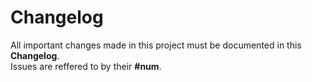 # Changelog
All important changes made in this project must be documented in this **Changelog**.
</br>Issues are reffered to by their **#num**.
